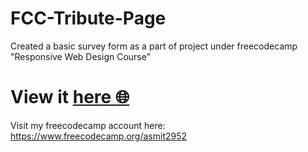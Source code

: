 # FCC-Tribute-Page

Created a basic survey form as a part of project under freecodecamp "Responsive Web Design Course"

# View it [here :globe_with_meridians:](https://asmit2952.github.io/FCC-Survey-Form/)

Visit my freecodecamp account here: https://www.freecodecamp.org/asmit2952
